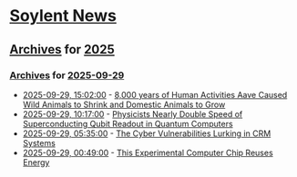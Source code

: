 # [Soylent News](../../../README.md)

## [Archives](../../index.md) for [2025](../index.md)

### [Archives](../../index.md) for [2025-09-29](index.md)

* [2025-09-29, 15:02:00](https://soylentnews.org/article.pl?sid=25/09/28/0015236&from=rss) - [8,000 years of Human Activities Aave Caused Wild Animals to Shrink and Domestic Animals to Grow](https://soylentnews.org/article.pl?sid=25/09/28/0015236&from=rss)
* [2025-09-29, 10:17:00](https://soylentnews.org/article.pl?sid=25/09/28/008233&from=rss) - [Physicists Nearly Double Speed of Superconducting Qubit Readout in Quantum Computers](https://soylentnews.org/article.pl?sid=25/09/28/008233&from=rss)
* [2025-09-29, 05:35:00](https://soylentnews.org/article.pl?sid=25/09/28/006252&from=rss) - [The Cyber Vulnerabilities Lurking in CRM Systems](https://soylentnews.org/article.pl?sid=25/09/28/006252&from=rss)
* [2025-09-29, 00:49:00](https://soylentnews.org/article.pl?sid=25/09/27/141202&from=rss) - [This Experimental Computer Chip Reuses Energy](https://soylentnews.org/article.pl?sid=25/09/27/141202&from=rss)
